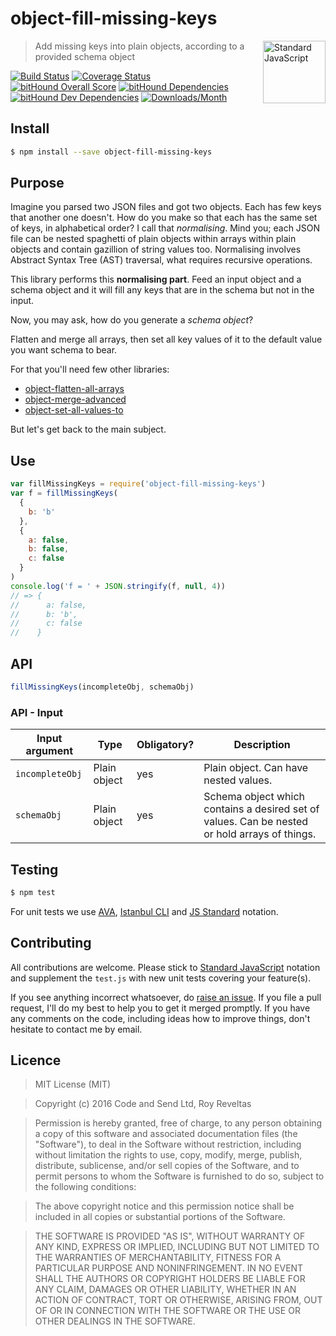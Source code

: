 # object-fill-missing-keys

<a href="https://github.com/feross/standard" style="float: right; padding: 0 0 20px 20px;"><img src="https://cdn.rawgit.com/feross/standard/master/sticker.svg" alt="Standard JavaScript" width="100" align="right"></a>

> Add missing keys into plain objects, according to a provided schema object

[![Build Status][travis-img]][travis-url]
[![Coverage Status][cov-img]][cov-url]
[![bitHound Overall Score][overall-img]][overall-url]
[![bitHound Dependencies][deps-img]][deps-url]
[![bitHound Dev Dependencies][dev-img]][dev-url]
[![Downloads/Month][downloads-img]][downloads-url]

## Install

```sh
$ npm install --save object-fill-missing-keys
```

## Purpose

Imagine you parsed two JSON files and got two objects. Each has few keys that another one doesn't. How do you make so that each has the same set of keys, in alphabetical order? I call that _normalising_. Mind you; each JSON file can be nested spaghetti of plain objects within arrays within plain objects and contain gazillion of string values too. Normalising involves Abstract Syntax Tree (AST) traversal, what requires recursive operations.

This library performs this **normalising part**. Feed an input object and a schema object and it will fill any keys that are in the schema but not in the input.

Now, you may ask, how do you generate a _schema object_?

Flatten and merge all arrays, then set all key values of it to the default value you want schema to bear.

For that you'll need few other libraries:

* [object-flatten-all-arrays](https://github.com/code-and-send/object-flatten-all-arrays)
* [object-merge-advanced](https://github.com/code-and-send/object-merge-advanced)
* [object-set-all-values-to](https://github.com/code-and-send/object-set-all-values-to)

But let's get back to the main subject.

## Use

```js
var fillMissingKeys = require('object-fill-missing-keys')
var f = fillMissingKeys(
  {
    b: 'b'
  },
  {
    a: false,
    b: false,
    c: false
  }
)
console.log('f = ' + JSON.stringify(f, null, 4))
// => {
//      a: false,
//      b: 'b',
//      c: false
//    }
```

## API

```js
fillMissingKeys(incompleteObj, schemaObj)
```

### API - Input

Input argument           | Type           | Obligatory? | Description
-------------------------|----------------|-------------|-------------
`incompleteObj`          | Plain object   | yes         | Plain object. Can have nested values.
`schemaObj`              | Plain object   | yes         | Schema object which contains a desired set of values. Can be nested or hold arrays of things.

## Testing

```bash
$ npm test
```

For unit tests we use [AVA](https://github.com/avajs/ava), [Istanbul CLI](https://github.com/istanbuljs/nyc) and [JS Standard](https://github.com/feross/standard) notation.

## Contributing

All contributions are welcome. Please stick to [Standard JavaScript](https://github.com/feross/standard) notation and supplement the `test.js` with new unit tests covering your feature(s).

If you see anything incorrect whatsoever, do [raise an issue](https://github.com/code-and-send/object-fill-missing-keys/issues). If you file a pull request, I'll do my best to help you to get it merged promptly. If you have any comments on the code, including ideas how to improve things, don't hesitate to contact me by email.

## Licence

> MIT License (MIT)

> Copyright (c) 2016 Code and Send Ltd, Roy Reveltas

> Permission is hereby granted, free of charge, to any person obtaining a copy
of this software and associated documentation files (the "Software"), to deal
in the Software without restriction, including without limitation the rights
to use, copy, modify, merge, publish, distribute, sublicense, and/or sell
copies of the Software, and to permit persons to whom the Software is
furnished to do so, subject to the following conditions:

> The above copyright notice and this permission notice shall be included in all
copies or substantial portions of the Software.

> THE SOFTWARE IS PROVIDED "AS IS", WITHOUT WARRANTY OF ANY KIND, EXPRESS OR
IMPLIED, INCLUDING BUT NOT LIMITED TO THE WARRANTIES OF MERCHANTABILITY,
FITNESS FOR A PARTICULAR PURPOSE AND NONINFRINGEMENT. IN NO EVENT SHALL THE
AUTHORS OR COPYRIGHT HOLDERS BE LIABLE FOR ANY CLAIM, DAMAGES OR OTHER
LIABILITY, WHETHER IN AN ACTION OF CONTRACT, TORT OR OTHERWISE, ARISING FROM,
OUT OF OR IN CONNECTION WITH THE SOFTWARE OR THE USE OR OTHER DEALINGS IN THE
SOFTWARE.

[travis-img]: https://travis-ci.org/code-and-send/object-fill-missing-keys.svg?branch=master
[travis-url]: https://travis-ci.org/code-and-send/object-fill-missing-keys

[cov-img]: https://coveralls.io/repos/github/code-and-send/object-fill-missing-keys/badge.svg?branch=master
[cov-url]: https://coveralls.io/github/code-and-send/object-fill-missing-keys?branch=master

[overall-img]: https://www.bithound.io/github/code-and-send/object-fill-missing-keys/badges/score.svg
[overall-url]: https://www.bithound.io/github/code-and-send/object-fill-missing-keys

[deps-img]: https://www.bithound.io/github/code-and-send/object-fill-missing-keys/badges/dependencies.svg
[deps-url]: https://www.bithound.io/github/code-and-send/object-fill-missing-keys/master/dependencies/npm

[dev-img]: https://www.bithound.io/github/code-and-send/object-fill-missing-keys/badges/devDependencies.svg
[dev-url]: https://www.bithound.io/github/code-and-send/object-fill-missing-keys/master/dependencies/npm

[downloads-img]: https://img.shields.io/npm/dm/object-fill-missing-keys.svg
[downloads-url]: https://www.npmjs.com/package/object-fill-missing-keys
